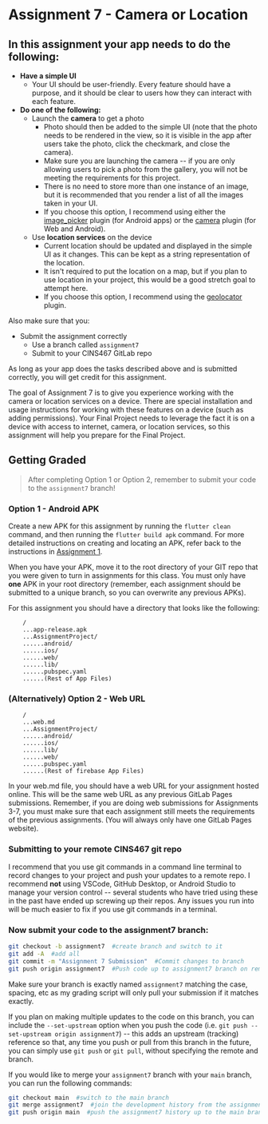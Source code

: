 # Assignment 7 - Camera or Location

## In this assignment your app needs to do the following:

* **Have a simple UI**
  * Your UI should be user-friendly. Every feature should have a purpose, and it should be clear to users how they can interact with each feature.
* **Do one of the following:**
  * Launch the **camera** to get a photo
    * Photo should then be added to the simple UI (note that the photo needs to be rendered in the view, so it is visible in the app after users take the photo, click the checkmark, and close the camera).
    * Make sure you are launching the camera -- if you are only allowing users to pick a photo from the gallery, you will not be meeting the requirements for this project.
    * There is no need to store more than one instance of an image, but it is recommended that you render a list of all the images taken in your UI.
    * If you choose this option, I recommend using either the [image_picker](https://pub.dev/packages/image_picker) plugin (for Android apps) or the [camera](https://pub.dev/packages/camera) plugin (for Web and Android).
  * Use **location services** on the device
    * Current location should be updated and displayed in the simple UI as it changes. This can be kept as a string representation of the location.
    * It isn't required to put the location on a map, but if you plan to use location in your project, this would be a good stretch goal to attempt here.
    * If you choose this option, I recommend using the [geolocator](https://pub.dev/packages/geolocator) plugin.

Also make sure that you:
  * Submit the assignment correctly
    * Use a branch called `assignment7`
    * Submit to your CINS467 GitLab repo

As long as your app does the tasks described above and is submitted correctly, you will get credit for this assignment.

The goal of Assignment 7 is to give you experience working with the camera or location services on a device. There are special installation and usage instructions for working with these features on a device (such as adding permissions). Your Final Project needs to leverage the fact it is on a device with access to internet, camera, or location services, so this assignment will help you prepare for the Final Project.

## Getting Graded

> After completing Option 1 or Option 2, remember to submit your code to the `assignment7` branch!

### Option 1 - Android APK

Create a new APK for this assignment by running the `flutter clean` command, and then running the `flutter build apk` command. For more detailed instructions on creating and locating an APK, refer back to the instructions in [Assignment 1](https://github.com/shelleywong/CINS467-Course-Materials/blob/main/Assignments/Assignment1.md#getting-graded).

When you have your APK, move it to the root directory of your GIT repo that you were given to turn in assignments for this class. You must only have **one** APK in your root directory (remember, each assignment should be submitted to a unique branch, so you can overwrite any previous APKs).

For this assignment you should have a directory that looks like the following:

```
    /
    ...app-release.apk
    ...AssignmentProject/
    ......android/
    ......ios/
    ......web/
    ......lib/
    ......pubspec.yaml
    ......(Rest of App Files)
```

### (Alternatively) Option 2 - Web URL

```
    /
    ...web.md
    ...AssignmentProject/
    ......android/
    ......ios/
    ......lib/
    ......web/
    ......pubspec.yaml
    ......(Rest of firebase App Files)
```
In your web.md file, you should have a web URL for your assignment hosted online. This will be the same web URL as any previous GitLab Pages submissions. Remember, if you are doing web submissions for Assignments 3-7, you must make sure that each assignment still meets the requirements of the previous assignments. (You will always only have one GitLab Pages website).

### Submitting to your remote CINS467 git repo

I recommend that you use git commands in a command line terminal to record changes to your project and push your updates to a remote repo. I recommend **not** using VSCode, GitHub Desktop, or Android Studio to manage your version control -- several students who have tried using these in the past have ended up screwing up their repos. Any issues you run into will be much easier to fix if you use git commands in a terminal.

### Now submit your code to the **assignment7** branch:

```bash
git checkout -b assignment7  #create branch and switch to it
git add -A  #add all
git commit -m "Assignment 7 Submission"  #Commit changes to branch
git push origin assignment7  #Push code up to assignment7 branch on remote
```

Make sure your branch is exactly named `assignment7` matching the case, spacing, etc as my grading script will only pull your submission if it matches exactly.

If you plan on making multiple updates to the code on this branch, you can include the `--set-upstream` option when you push the code (i.e. `git push --set-upstream origin assignment7`) -- this adds an upstream (tracking) reference so that, any time you push or pull from this branch in the future, you can simply use `git push` or `git pull`, without specifying the remote and branch.

If you would like to merge your `assignment7` branch with your `main` branch, you can run the following commands:
```bash
git checkout main  #switch to the main branch
git merge assignment7  #join the development history from the assignment7 branch with the current (main) branch
git push origin main  #push the assignment7 history up to the main branch on the remote
```
